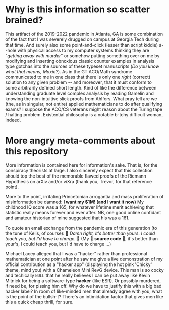 <img src="" />

# Why is this information so scatter brained?

This artifact of the 2019-2022 pandemic in Atlanta, GA
is some combination of the fact that I was severely drugged 
on campus at Georgia Tech during that time. And surely also some 
point-and-click (lesser than script kiddie) a--hole with 
physical access to my computer systems thinking they are 
"*getting away with murder*" or somehow putting something 
over on me by modifying and inserting obnoxious 
classic counter examples in analysis type gotchas into the sources 
of these typeset manuscripts (*Do you know what that means, Maxie?*). 
As in the GT ACO/Math syndrome 
communicated to me in one class that there is only one *right* 
(correct) solution to any given problem -- and moreover, that 
it must conform to some arbitrarily defined short length. 
Kind of like the difference between understanding graduate level 
complex analysis by reading Gamelin and knowing the non-intuitive 
slick proofs from Ahlfors. 
What pray tell are we (the, as in singular, not entire) applied 
mathematicians to do after qualifying exams? I suppose the ACO/CS 
veterans might reason about the Turing tape / halting problem. 
Existential philosophy is a notable b-tchy difficult woman, indeed. 

# More angry meta-comments about this repository

More information is contained here for 
information's sake. That is, for the 
conspiracy theorists at large. I also sincerely expect that this 
collection should top the best of the memorable flawed proofs of the 
Riemann Hypothesis on arXiv and/or viXra (thank you, Trevor, for that 
reference point). 

More to the point, irritating Princetonian arrogantia and mass 
proliferation of misinformation be damned: 
**I want my $1M! (and I want it now)**
My childhood IQ score was a 165, for whatever lifetime merit 
achieving that statistic really means forever and ever after. 
NB, one good online confidant and amateur historian of mine 
suggested that his was a 161. 

To quote an email exchange from the pandemic era of this generation 
(to the tune of Kelis, of course): :musical_note:
*Damn right, it's better than yours. I could teach you, but 
I'd have to charge.* :musical_note: 
(My :musical_note: **source code** :musical_note:, 
it's better than your's, I could teach you, but I'd 
have to charge ...)

Michael Lacey alleged that I was a "hacker" rather than 
professional mathematician at one point after he saw me give 
a live demonstration of my official contribution as a "hacker app" 
(displaying the hot pink 'Chicky' theme, mind you) with a 
Chameleon Mini RevG device. This man is so cocky and techically 
``NULL`` that he really believes I can be put away like Kevin Mitnick 
for being a software-type **hacker** (like ESR). Or possibly murdered, 
if need be, for pissing him off. Why do we have to justify this 
with a big bad hacker label? In room of like-minded men that 
already agree with you, what is the point of the bullsh-t? 
There's an intimidation factor that gives men like this a 
quick cheap thrill, for sure.
